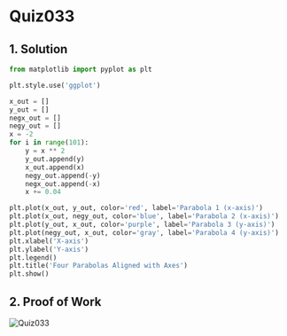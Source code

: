 # Quiz033

## 1. Solution
```.py
from matplotlib import pyplot as plt

plt.style.use('ggplot')

x_out = []
y_out = []
negx_out = []
negy_out = []
x = -2
for i in range(101):
    y = x ** 2
    y_out.append(y)
    x_out.append(x)
    negy_out.append(-y)
    negx_out.append(-x)
    x += 0.04

plt.plot(x_out, y_out, color='red', label='Parabola 1 (x-axis)')
plt.plot(x_out, negy_out, color='blue', label='Parabola 2 (x-axis)')
plt.plot(y_out, x_out, color='purple', label='Parabola 3 (y-axis)')
plt.plot(negy_out, x_out, color='gray', label='Parabola 4 (y-axis)')
plt.xlabel('X-axis')
plt.ylabel('Y-axis')
plt.legend()
plt.title('Four Parabolas Aligned with Axes')
plt.show()
```

## 2. Proof of Work
![Quiz033](https://github.com/AntGra25/unit3-CS24/assets/142757981/40ac2be1-cfe5-4047-8373-3a64b3d4adc5)

